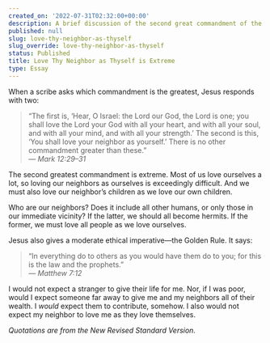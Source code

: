 ```yaml
---
created_on: '2022-07-31T02:32:00+00:00'
description: A brief discussion of the second great commandment of the New Testament.
published: null
slug: love-thy-neighbor-as-thyself
slug_override: love-thy-neighbor-as-thyself
status: Published
title: Love Thy Neighbor as Thyself is Extreme
type: Essay
---
```

When a scribe asks which commandment is the greatest, Jesus responds with two:

> “The first is, ‘Hear, O Israel: the Lord our God, the Lord is one; you shall love the Lord your God with all your heart, and with all your soul, and with all your mind, and with all your strength.’ The second is this, ‘You shall love your neighbor as yourself.’ There is no other commandment greater than these.”  
> *— Mark 12:29–31*

The second greatest commandment is extreme. Most of us love ourselves a lot, so loving our neighbors as ourselves is exceedingly difficult. And we must also love our neighbor’s children as we love our own children.

Who are our neighbors? Does it include all other humans, or only those in our immediate vicinity? If the latter, we should all become hermits. If the former, we must love all people as we love ourselves.

Jesus also gives a moderate ethical imperative—the Golden Rule. It says:

> “In everything do to others as you would have them do to you; for this is the law and the prophets.”  
> *— Matthew 7:12*

I would not expect a stranger to give their life for me. Nor, if I was poor, would I expect someone far away to give me and my neighbors all of their wealth. I *would* expect them to contribute, somehow. I also would not expect my neighbor to love me as they love themselves.

*Quotations are from the New Revised Standard Version.*

